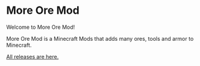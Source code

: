 More Ore Mod
============

Welcome to More Ore Mod!

More Ore Mod is a Minecraft Mods that adds many ores, tools
and armor to Minecraft.

[All releases are here.](https://github.com/RedPer/MC-More-Ore-Mod/releases)

